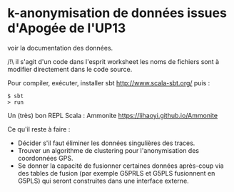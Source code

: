# k-anonymisation de données issues d'Apogée de l'UP13

voir la documentation des données.

/!\ il s'agit d'un code dans l'esprit worksheet les noms de fichiers
sont à modifier directement dans le code source.

Pour compiler, exécuter, installer sbt http://www.scala-sbt.org/ puis :

```
$ sbt
> run
```

Un (très) bon REPL Scala : Ammonite https://lihaoyi.github.io/Ammonite

Ce qu'il reste à faire :
- Décider s'il faut éliminer les données singulières des traces.
- Trouver un algorithme de clustering pour l'anonymisation des
  coordonnées GPS.
- Se donner la capacité de fusionner certaines données après-coup via
  des tables de fusion (par exemple G5PRLS et G5PLS fusionnent en
  G5PLS) qui seront construites dans une interface externe.
